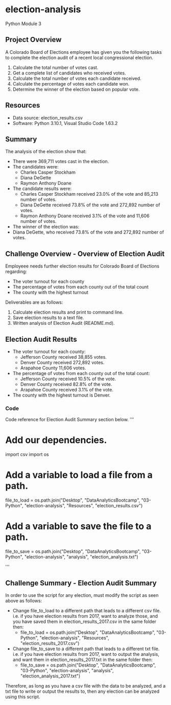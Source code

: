 # election-analysis
Python Module 3 

## Project Overview
A Colorado Board of Elections employee has given you the following tasks to complete the election audit of a recent local congressional election.

1. Calculate the total number of votes cast.
2. Get a complete list of candidates who received votes.
3. Calculate the total number of votes each candidate received.
4. Calculate the percentage of votes each candidate won.
5. Determine the winner of the election based on popular vote.

## Resources
- Data source: election_results.csv
- Software: Python 3.10.1, Visual Studio Code 1.63.2

## Summary
The analysis of the election show that:
- There were 369,711 votes cast in the election.
- The candidates were:
  -  Charles Casper Stockham
  -  Diana DeGette
  -  Raymon Anthony Doane
- The candidate results were:
  -  Charles Casper Stockham received 23.0% of the vote and 85,213 number of votes.
  -  Diana DeGette received 73.8% of the vote and 272,892 number of votes.
  -  Raymon Anthony Doane received 3.1% of the vote and 11,606 number of votes.
- The winner of the election was:
-   Diana DeGette, who received  73.8% of the vote and 272,892 number of votes.

## Challenge Overview - Overview of Election Audit
Employeee needs further election results for Colorado Board of Elections regarding:
  * The voter turnout for each county
  * The percentage of votes from each county out of the total count
  * The county with the highest turnout

Deliverables are as follows:
1. Calculate election results and print to command line.
2. Save election results to a text file.
3. Written analysis of Election Audit (README.md).

## Election Audit Results
- The voter turnout for each county:
  -  Jefferson County received 38,855 votes.
  -  Denver County received 272,892 votes.
  -  Arapahoe County 11,606 votes.
- The percentage of votes from each county out of the total count: 
  - Jefferson County received 10.5% of the vote.
  - Denver County received 82.8% of the vote.
  - Arapahoe County received 3.1% of the vote.
- The county with the highest turnout is Denver.

### Code
Code reference for Election Audit Summary section below.
'''
# Add our dependencies.
import csv
import os

# Add a variable to load a file from a path.
file_to_load = os.path.join("Desktop", "DataAnalyticsBootcamp", "03-Python", "election-analysis", "Resources", "election_results.csv")
# Add a variable to save the file to a path.
file_to_save = os.path.join("Desktop", "DataAnalyticsBootcamp", "03-Python", "election-analysis", "analysis", "election_analysis.txt")

'''

## Challenge Summary - Election Audit Summary
In order to use the script for any election, must modify the script as seen above as follows:
- Change file_to_load to a different path that leads to a different csv file. 
i.e. if you have election results from 2017, want to analyze those, and you have saved them in election_results_2017.csv in the same folder then:
    - file_to_load = os.path.join("Desktop", "DataAnalyticsBootcamp", "03-Python", "election-analysis", "Resources", "election_results_2017.csv")
- Change file_to_save to a different path that leads to a different txt file. 
i.e. if you have election results from 2017, want to output the analysis, and want them in election_results_2017.txt in the same folder then:
    - file_to_save = os.path.join("Desktop", "DataAnalyticsBootcamp", "03-Python", "election-analysis", "analysis", "election_analysis_2017.txt")
    
 Therefore, as long as you have a csv file with the data to be analyzed, and a txt file to write or output the results to, then any election can be analyzed using this script.
